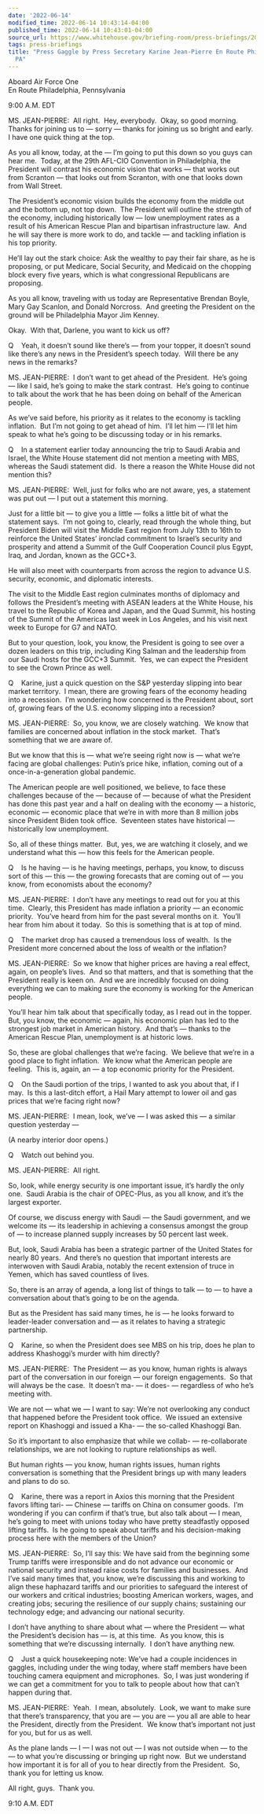 ```yaml
---
date: '2022-06-14'
modified_time: 2022-06-14 10:43:14-04:00
published_time: 2022-06-14 10:43:01-04:00
source_url: https://www.whitehouse.gov/briefing-room/press-briefings/2022/06/14/press-gaggle-by-press-secretary-karine-jean-pierre-en-route-philadelphia-pa/
tags: press-briefings
title: "Press Gaggle by Press Secretary Karine Jean-Pierre En Route Philadelphia,\_\
  PA"
---
```

 
Aboard Air Force One  
En Route Philadelphia, Pennsylvania

9:00 A.M. EDT  
  
MS. JEAN-PIERRE:  All right.  Hey, everybody.  Okay, so good morning. 
Thanks for joining us to — sorry — thanks for joining us so bright and
early.  I have one quick thing at the top.

As you all know, today, at the — I’m going to put this down so you guys
can hear me.  Today, at the 29th AFL-CIO Convention in Philadelphia, the
President will contrast his economic vision that works — that works out
from Scranton — that looks out from Scranton, with one that looks down
from Wall Street.

The President’s economic vision builds the economy from the middle out
and the bottom up, not top down.  The President will outline the
strength of the economy, including historically low — low unemployment
rates as a result of his American Rescue Plan and bipartisan
infrastructure law.  And he will say there is more work to do, and
tackle — and tackling inflation is his top priority. 

He’ll lay out the stark choice: Ask the wealthy to pay their fair share,
as he is proposing, or put Medicare, Social Security, and Medicaid on
the chopping block every five years, which is what congressional
Republicans are proposing.

As you all know, traveling with us today are Representative Brendan
Boyle, Mary Gay Scanlon, and Donald Norcross.  And greeting the
President on the ground will be Philadelphia Mayor Jim Kenney. 

Okay.  With that, Darlene, you want to kick us off?

Q    Yeah, it doesn’t sound like there’s — from your topper, it doesn’t
sound like there’s any news in the President’s speech today.  Will there
be any news in the remarks?

MS. JEAN-PIERRE:  I don’t want to get ahead of the President.  He’s
going — like I said, he’s going to make the stark contrast.  He’s going
to continue to talk about the work that he has been doing on behalf of
the American people.

As we’ve said before, his priority as it relates to the economy is
tackling inflation.  But I’m not going to get ahead of him.  I’ll let
him — I’ll let him speak to what he’s going to be discussing today or in
his remarks.

Q    In a statement earlier today announcing the trip to Saudi Arabia
and Israel, the White House statement did not mention a meeting with
MBS, whereas the Saudi statement did.  Is there a reason the White House
did not mention this?

MS. JEAN-PIERRE:  Well, just for folks who are not aware, yes, a
statement was put out — I put out a statement this morning. 

Just for a little bit — to give you a little — folks a little bit of
what the statement says.  I’m not going to, clearly, read through the
whole thing, but President Biden will visit the Middle East region from
July 13th to 16th to reinforce the United States’ ironclad commitment to
Israel’s security and prosperity and attend a Summit of the Gulf
Cooperation Council plus Egypt, Iraq, and Jordan, known as the GCC+3.

He will also meet with counterparts from across the region to advance
U.S. security, economic, and diplomatic interests.

The visit to the Middle East region culminates months of diplomacy and
follows the President’s meeting with ASEAN leaders at the White House,
his travel to the Republic of Korea and Japan, and the Quad Summit, his
hosting of the Summit of the Americas last week in Los Angeles, and his
visit next week to Europe for G7 and NATO.

But to your question, look, you know, the President is going to see over
a dozen leaders on this trip, including King Salman and the leadership
from our Saudi hosts for the GCC+3 Summit.  Yes, we can expect the
President to see the Crown Prince as well.

Q    Karine, just a quick question on the S&P yesterday slipping into
bear market territory.  I mean, there are growing fears of the economy
heading into a recession.  I’m wondering how concerned is the President
about, sort of, growing fears of the U.S. economy slipping into a
recession?

MS. JEAN-PIERRE:  So, you know, we are closely watching.  We know that
families are concerned about inflation in the stock market.  That’s
something that we are aware of. 

But we know that this is — what we’re seeing right now is — what we’re
facing are global challenges: Putin’s price hike, inflation, coming out
of a once-in-a-generation global pandemic. 

The American people are well positioned, we believe, to face these
challenges because of the — because of — because of what the President
has done this past year and a half on dealing with the economy — a
historic, economic — economic place that we’re in with more than 8
million jobs since President Biden took office.  Seventeen states have
historical — historically low unemployment.

So, all of these things matter.  But, yes, we are watching it closely,
and we understand what this — how this feels for the American people. 

Q    Is he having — is he having meetings, perhaps, you know, to discuss
sort of this — this — the growing forecasts that are coming out of — you
know, from economists about the economy?

MS. JEAN-PIERRE:  I don’t have any meetings to read out for you at this
time.  Clearly, this President has made inflation a priority — an
economic priority.  You’ve heard from him for the past several months on
it.  You’ll hear from him about it today.  So this is something that is
at top of mind.

Q    The market drop has caused a tremendous loss of wealth.  Is the
President more concerned about the loss of wealth or the inflation?  
  
MS. JEAN-PIERRE:  So we know that higher prices are having a real
effect, again, on people’s lives.  And so that matters, and that is
something that the President really is keen on.  And we are incredibly
focused on doing everything we can to making sure the economy is working
for the American people.  
  
You’ll hear him talk about that specifically today, as I read out in the
topper.  But, you know, the economic — again, his economic plan has led
to the strongest job market in American history.  And that’s — thanks to
the American Rescue Plan, unemployment is at historic lows.  
  
So, these are global challenges that we’re facing.  We believe that
we’re in a good place to fight inflation.  We know what the American
people are feeling.  This is, again, an — a top economic priority for
the President.  
  
Q    On the Saudi portion of the trips, I wanted to ask you about that,
if I may.  Is this a last-ditch effort, a Hail Mary attempt to lower oil
and gas prices that we’re facing right now?

MS. JEAN-PIERRE:  I mean, look, we’ve — I was asked this — a similar
question yesterday —

(A nearby interior door opens.)  
  
Q    Watch out behind you.  
  
MS. JEAN-PIERRE:  All right.  
  
So, look, while energy security is one important issue, it’s hardly the
only one.  Saudi Arabia is the chair of OPEC-Plus, as you all know, and
it’s the largest exporter.   
  
Of course, we discuss energy with Saudi — the Saudi government, and we
welcome its — its leadership in achieving a consensus amongst the group
of — to increase planned supply increases by 50 percent last week.  
  
But, look, Saudi Arabia has been a strategic partner of the United
States for nearly 80 years.  And there’s no question that important
interests are interwoven with Saudi Arabia, notably the recent extension
of truce in Yemen, which has saved countless of lives.  
  
So, there is an array of agenda, a long list of things to talk — to — to
have a conversation about that’s going to be on the agenda.  
  
But as the President has said many times, he is — he looks forward to
leader-leader conversation and — as it relates to having a strategic
partnership.  
  
Q    Karine, so when the President does see MBS on his trip, does he
plan to address Khashoggi’s murder with him directly?

MS. JEAN-PIERRE:  The President — as you know, human rights is always
part of the conversation in our foreign — our foreign engagements.  So
that will always be the case.  It doesn’t ma- — it does- — regardless of
who he’s meeting with.  
  
We are not — what we — I want to say: We’re not overlooking any conduct
that happened before the President took office.  We issued an extensive
report on Khashoggi and issued a Kha- — the so-called Khashoggi Ban.  
  
So it’s important to also emphasize that while we collab- —
re-collaborate relationships, we are not looking to rupture
relationships as well.  
  
But human rights — you know, human rights issues, human rights
conversation is something that the President brings up with many leaders
and plans to do so.

Q    Karine, there was a report in Axios this morning that the President
favors lifting tari- — Chinese — tariffs on China on consumer goods. 
I’m wondering if you can confirm if that’s true, but also talk about — I
mean, he’s going to meet with unions today who have pretty steadfastly
opposed lifting tariffs.  Is he going to speak about tariffs and his
decision-making process here with the members of the Union?

MS. JEAN-PIERRE:  So, I’ll say this: We have said from the beginning
some Trump tariffs were irresponsible and do not advance our economic or
national security and instead raise costs for families and businesses. 
And I’ve said many times that, you know, we’re discussing this and
working to align these haphazard tariffs and our priorities to safeguard
the interest of our workers and critical industries; boosting American
workers, wages, and creating jobs; securing the resilience of our supply
chains; sustaining our technology edge; and advancing our national
security.  
  
I don’t have anything to share about what — where the President — what
the President’s decision has — is, at this time.  As you know, this is
something that we’re discussing internally.  I don’t have anything
new.  
  
Q    Just a quick housekeeping note: We’ve had a couple incidences in
gaggles, including under the wing today, where staff members have been
touching camera equipment and microphones.  So, I was just wondering if
we can get a commitment for you to talk to people about how that can’t
happen during that.

MS. JEAN-PIERRE:  Yeah.  I mean, absolutely.  Look, we want to make sure
that there’s transparency, that you are — you are — you all are able to
hear the President, directly from the President.  We know that’s
important not just for you, but for us as well.  
  
As the plane lands — I — I was not out — I was not outside when — to the
— to what you’re discussing or bringing up right now.  But we understand
how important it is for all of you to hear directly from the President. 
So, thank you for letting us know.  
  
All right, guys.  Thank you.  
  
9:10 A.M. EDT

